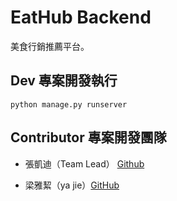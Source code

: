 # EatHub Backend

美食行銷推薦平台。

## Dev 專案開發執行

```
python manage.py runserver
```

## Contributor 專案開發團隊

- 張凱迪（Team Lead） [Github](https://github.com/kdchang)


- 梁雅絜（ya jie）[GitHub](https://github.com/comea22)